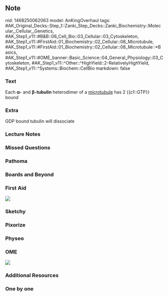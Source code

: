 ## Note
nid: 1468250062063
model: AnKingOverhaul
tags: #AK_Original_Decks::Step_1::Zanki_Step_Decks::Zanki_Biochemistry::Molecular,_Cellular,_Genetics, #AK_Step1_v11::#B&B::06_Cell_Bio::03_Cellular::03_Cytoskeleton, #AK_Step1_v11::#FirstAid::01_Biochemistry::02_Cellular::08_Microtubule, #AK_Step1_v11::#FirstAid::01_Biochemistry::02_Cellular::08_Microtubule::*Basics, #AK_Step1_v11::#OME_banner::Basic_Science::04_General_Physiology::03_Cytoskeleton, #AK_Step1_v11::^Other::^HighYield::2-RelativelyHighYield, #AK_Step1_v11::^Systems::Biochem::CellBio
markdown: false

### Text
<div>
  Each <b>α-</b> and <b>β-tubulin</b> heterodimer of a
  <u>microtubule</u> has 2 {{c1::GTP}} bound
</div>

### Extra
GDP bound tubulin will dissociate

### Lecture Notes


### Missed Questions


### Pathoma


### Boards and Beyond


### First Aid
<img src="tmppHuQq9.png">

### Sketchy


### Pixorize


### Physeo


### OME
<div class="ome-widget">
  <a href=
  "https://onlinemeded.org/spa/general-physiology/cytoskeleton/acquire?ref=anki">
  <img src="_OME_AnkiFlashcards_Lesson_4.png"></a>
</div>

### Additional Resources


### One by one

